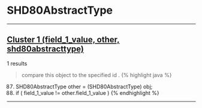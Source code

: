 # SHD80AbstractType

***

## [Cluster 1 (field_1_value, other, shd80abstracttype)](./1)
1 results
> compare this object to the specified id . 
{% highlight java %}
87. SHD80AbstractType other = (SHD80AbstractType) obj;
88. if ( field_1_value != other.field_1_value )
{% endhighlight %}

***

